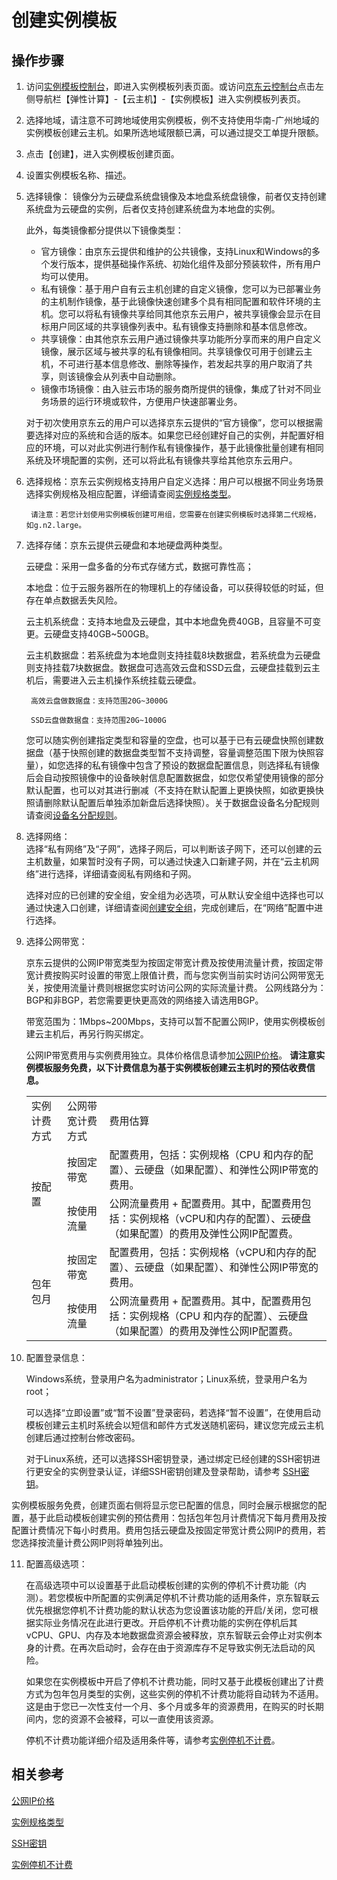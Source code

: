 # 创建实例模板
## 操作步骤
1. 访问[实例模板控制台](https://cns-console.jdcloud.com/host/launchtemplate/list)，即进入实例模板列表页面。或访问[京东云控制台](https://console.jdcloud.com)点击左侧导航栏【弹性计算】-【云主机】-【实例模板】进入实例模板列表页。
2. 选择地域，请注意不可跨地域使用实例模板，例不支持使用华南-广州地域的实例模板创建云主机。如果所选地域限额已满，可以通过提交工单提升限额。
3. 点击【创建】，进入实例模板创建页面。
4. 设置实例模板名称、描述。
5. 选择镜像：
	镜像分为云硬盘系统盘镜像及本地盘系统盘镜像，前者仅支持创建系统盘为云硬盘的实例，后者仅支持创建系统盘为本地盘的实例。
	
	此外，每类镜像都分提供以下镜像类型：
	
	* 官方镜像：由京东云提供和维护的公共镜像，支持Linux和Windows的多个发行版本，提供基础操作系统、初始化组件及部分预装软件，所有用户均可以使用。
	* 私有镜像：基于用户自有云主机创建的自定义镜像，您可以为已部署业务的主机制作镜像，基于此镜像快速创建多个具有相同配置和软件环境的主机。您可以将私有镜像共享给同其他京东云用户，被共享镜像会显示在目标用户同区域的共享镜像列表中。私有镜像支持删除和基本信息修改。
	* 共享镜像：由其他京东云用户通过镜像共享功能所分享而来的用户自定义镜像，展示区域与被共享的私有镜像相同。共享镜像仅可用于创建云主机，不可进行基本信息修改、删除等操作，若发起共享的用户取消了共享，则该镜像会从列表中自动删除。
	* 镜像市场镜像：由入驻云市场的服务商所提供的镜像，集成了针对不同业务场景的运行环境或软件，方便用户快速部署业务。
	
	对于初次使用京东云的用户可以选择京东云提供的“官方镜像”，您可以根据需要选择对应的系统和合适的版本。如果您已经创建好自己的实例，并配置好相应的环境，可以对此实例进行制作私有镜像操作，基于此镜像批量创建有相同系统及环境配置的实例，还可以将此私有镜像共享给其他京东云用户。


6. 选择规格：京东云实例规格支持用户自定义选择：用户可以根据不同业务场景选择实例规格及相应配置，详细请查阅[实例规格类型](http://docs.jdcloud.com/cn/virtual-machines/instance-type-family)。

		请注意：若您计划使用实例模板创建可用组，您需要在创建实例模板时选择第二代规格，如g.n2.large。

7. 选择存储：京东云提供云硬盘和本地硬盘两种类型。
	
	云硬盘：采用一盘多备的分布式存储方式，数据可靠性高；
	
	本地盘：位于云服务器所在的物理机上的存储设备，可以获得较低的时延，但存在单点数据丢失风险。

	云主机系统盘：支持本地盘及云硬盘，其中本地盘免费40GB，且容量不可变更。云硬盘支持40GB~500GB。

	云主机数据盘：若系统盘为本地盘则支持挂载8块数据盘，若系统盘为云硬盘则支持挂载7块数据盘。数据盘可选高效云盘和SSD云盘，云硬盘挂载到云主机后，需要进入云主机操作系统挂载云硬盘。

		高效云盘做数据盘：支持范围20G~3000G

		SSD云盘做数据盘：支持范围20G~1000G

	您可以随实例创建指定类型和容量的空盘，也可以基于已有云硬盘快照创建数据盘（基于快照创建的数据盘类型暂不支持调整，容量调整范围下限为快照容量），如您选择的私有镜像中包含了预设的数据盘配置信息，则选择私有镜像后会自动按照镜像中的设备映射信息配置数据盘，如您仅希望使用镜像的部分默认配置，也可以对其进行删减（不支持在默认配置上更换快照，如欲更换快照请删除默认配置后单独添加新盘后选择快照）。关于数据盘设备名分配规则请查阅[设备名分配规则](../Storage/Assign-Device-Name.md)。

8. 选择网络：<br>选择“私有网络”及“子网”，选择子网后，可以判断该子网下，还可以创建的云主机数量，如果暂时没有子网，可以通过快速入口新建子网，并在“云主机网络”进行选择，详细请查阅私有网络和子网。        

	选择对应的已创建的安全组，安全组为必选项，可从默认安全组中选择也可以通过快速入口创建，详细请查阅[创建安全组](../Security-Group/Create-Security-Group.md)，完成创建后，在“网络”配置中进行选择。


9. 选择公网带宽：

	京东云提供的公网IP带宽类型为按固定带宽计费及按使用流量计费，按固定带宽计费按购买时设置的带宽上限值计费，而与您实例当前实时访问公网带宽无关，按使用流量计费则根据您实时访问公网的实际流量计费。
    公网线路分为：BGP和非BGP，若您需要更快更高效的网络接入请选用BGP。        

	带宽范围为：1Mbps~200Mbps，支持可以暂不配置公网IP，使用实例模板创建云主机后，再另行购买绑定。

	公网IP带宽费用与实例费用独立。具体价格信息请参加[公网IP价格](http://docs.jdcloud.com/cn/elastic-ip/price-overview)。
**请注意实例模板服务免费，以下计费信息为基于实例模板创建云主机时的预估收费信息。**
	<table>
	   <tr>
	      <td >实例计费方式</td>
	      <td >公网带宽计费方式</td>
	      <td >费用估算</td>
	   </tr>
	   <tr>
		   <td rowspan="2">按配置  </td>
	      <td >按固定带宽 </td>
	      <td > 配置费用，包括：实例规格（CPU 和内存的配置）、云硬盘（如果配置）、和弹性公网IP带宽的费用。</td>
	   </tr>
	   <tr>
	      <td >按使用流量 </td>
	      <td > 公网流量费用 + 配置费用。其中，配置费用包括：实例规格（vCPU和内存的配置）、云硬盘（如果配置）的费用及弹性公网IP配置费。          </td>
	   </tr>
	   <tr>
		   <td rowspan="2">包年包月  </td>
	      <td >按固定带宽 </td>
	      <td > 配置费用，包括：实例规格（vCPU和内存的配置）、云硬盘（如果配置）、和弹性公网IP带宽的费用。</td>
	   </tr>
	   <tr>
	      <td >按使用流量 </td>
	      <td > 公网流量费用 + 配置费用。其中，配置费用包括：实例规格（CPU 和内存的配置）、云硬盘（如果配置）的费用及弹性公网IP配置费。    </td>
	   </tr>
   </table>

10. 配置登录信息：

	Windows系统，登录用户名为administrator；Linux系统，登录用户名为root；    
    
	可以选择“立即设置”或“暂不设置”登录密码，若选择“暂不设置”，在使用启动模板创建云主机时系统会以短信和邮件方式发送随机密码，建议您完成云主机创建后通过控制台修改密码。    
    
	对于Linux系统，还可以选择SSH密钥登录，通过绑定已经创建的SSH密钥进行更安全的实例登录认证，详细SSH密钥创建及登录帮助，请参考 [SSH密钥](../Key-Pair/KeyPair-Overview.md)。


实例模板服务免费，创建页面右侧将显示您已配置的信息，同时会展示根据您的配置，基于此启动模板创建实例的预估费用：包括包年包月计费情况下每月费用及按配置计费情况下每小时费用。费用包括云硬盘及按固定带宽计费公网IP的费用，若您选择按流量计费公网IP则将单独列出。

11. 配置高级选项：


	在高级选项中可以设置基于此启动模板创建的实例的停机不计费功能（内测）。若您模板中所配置的实例满足停机不计费功能的适用条件，京东智联云优先根据您停机不计费功能的默认状态为您设置该功能的开启/关闭，您可根据实际业务情况在此进行更改。开启停机不计费功能的实例在停机后其vCPU、GPU、内存及本地数据盘资源会被释放，京东智联云会停止对实例本身的计费。在再次启动时，会存在由于资源库存不足导致实例无法启动的风险。
	
	如果您在实例模板中开启了停机不计费功能，同时又基于此模板创建出了计费方式为包年包月类型的实例，这些实例的停机不计费功能将自动转为不适用。这是由于您已一次性支付一个月、多个月或多年的资源费用，在购买的时长期间内，您的资源不会被释，可以一直使用该资源。
	
	停机不计费功能详细介绍及适用条件等，请参考[实例停机不计费](../Instance/uncharged_for_stopped_vm.md)。

## 相关参考

[公网IP价格](http://docs.jdcloud.com/cn/elastic-ip/price-overview)

[实例规格类型](http://docs.jdcloud.com/cn/virtual-machines/instance-type-family)

[SSH密钥](../Key-Pair/KeyPair-Overview.md)

[实例停机不计费](../Instance/uncharged_for_stopped_vm.md)
